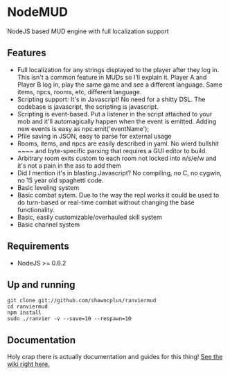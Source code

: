 # NodeMUD
NodeJS based MUD engine with full localization support

## Features
* Full localization for any strings displayed to the player after they log in. This isn't a common feature in MUDs so I'll explain it. Player A and Player B log in, play the same game and see a different language. Same items, npcs, rooms, etc, different language.
* Scripting support: It's in Javascript! No need for a shitty DSL. The codebase is javascript, the scripting is javascript.
* Scripting is event-based. Put a listener in the script attached to your mob and it'll automagically happen when the event is emitted. Adding new events is easy as npc.emit('eventName');
* Pfile saving in JSON, easy to parse for external usage
* Rooms, items, and npcs are easily described in yaml. No wierd bullshit ~~~~ and byte-specific parsing that requires a GUI editor to build.
* Arbitrary room exits custom to each room not locked into n/s/e/w and it's not a pain in the ass to add them
* Did I mention it's in blasting Javascript? No compiling, no C, no cygwin, no 15 year old spaghetti code.
* Basic leveling system
* Basic combat sytem. Due to the way the repl works it could be used to do turn-based or real-time combat without changing the base functionality.
* Basic, easily customizable/overhauled skill system
* Basic channel system

## Requirements

* NodeJS >= 0.6.2

## Up and running

    git clone git://github.com/shawncplus/ranviermud
    cd ranviermud
    npm install
    sudo ./ranvier -v --save=10 --respawn=10
    

## Documentation
Holy crap there is actually documentation and guides for this thing!
[See the wiki right here.](https://github.com/shawncplus/ranviermud/wiki/Home)
